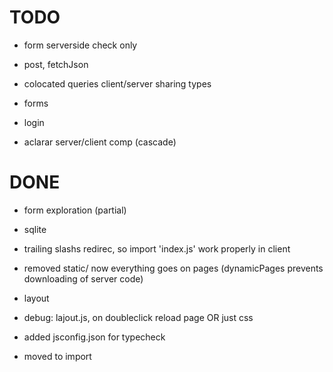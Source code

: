 
# TODO
- form serverside check only

- post, fetchJson
- colocated queries client/server sharing types
- forms
- login
- aclarar server/client comp (cascade)

# DONE
- form exploration (partial)

- sqlite
- trailing slashs redirec, so import 'index.js' work properly in client
- removed static/ now everything goes on pages (dynamicPages prevents downloading of server code)
- layout
- debug: lajout.js, on doubleclick reload page OR just css
- added jsconfig.json for typecheck
- moved to import

